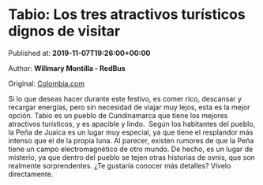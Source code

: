 
# Tabio: Los tres atractivos turísticos dignos de visitar

Published at: **2019-11-07T19:26:00+00:00**

Author: **Willmary Montilla - RedBus**

Original: [Colombia.com](https://www.colombia.com/turismo/noticias/tabio-atractivos-turisticos-246808)

Si lo que deseas hacer durante este festivo, es comer rico, descansar y recargar energías, pero sin necesidad de viajar muy lejos, esta es la mejor opción. Tabio es un pueblo de Cundinamarca que tiene los mejores atractivos turísticos, y es apacible y lindo. 
Según los habitantes del pueblo, la Peña de Juaica es un lugar muy especial, ya que tiene el resplandor más intenso que el de la propia luna. Al parecer, existen rumores de que la Peña tiene un campo electromagnético de otro mundo.
De hecho, es un lugar de misterio, ya que dentro del pueblo se tejen otras historias de ovnis, que son realmente sorprendentes. ¿Te gustaría conocer más detalles? Vívelo directamente.
